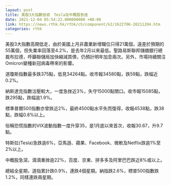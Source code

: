```yaml
---
layout: post
title: 美股3大指數低收　Tesla及中概股急挫
date: 2021-12-04 05:54:22.000000000 +08:00
link: https://news.rthk.hk/rthk/ch/component/k2/1622706-20211204.htm
categories: rthk
---
```


美股3大指數高開低走，由於美國上月非農業新增職位只得21萬個，遠差於預期的55萬個，但失業率回落至4.2%，是去年2月以來最低。聖路易斯聯邦儲備銀行總裁布拉德，呼籲聯儲局加快縮減買債，仍預計明年加息兩次。另外，市場持續關注Omicron變種新冠病毒帶來的影響。

道瓊斯指數最多跌375點，低見34264點。收市報34580點，跌59點，跌幅近0.2%。

納斯達克指數沽壓較大，一度急挫近3%，失守15000點關口。收市報15085點，跌295點，跌幅逾1.9%。

標準普爾500指數亦曾跌近2%，最終4500點水平失而復得，收報4538點，跌38點，跌幅0.8%以上。

俗稱恐慌指數的VIX波動指數一度升穿35，是1月底以來首次，收報30.67，升9.7點。

特斯拉(Tesla)急跌逾6%，亞馬遜、蘋果、Facebook、微軟及Netflix跌逾1%至2%以上。

中概股急瀉，滴滴重挫逾22%，百度、京東、拼多多及阿里巴巴跌近8%或以上。

總結全星期，道指累計跌0.9%，連跌4個星期。納指跌2.6%，標普500指數跌1.2%，同樣連跌兩星期。
